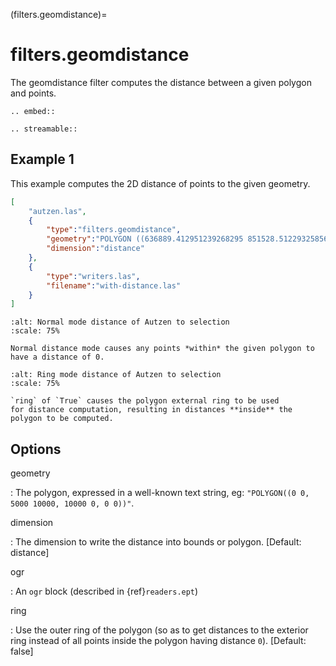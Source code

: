 (filters.geomdistance)=

# filters.geomdistance

The geomdistance filter computes the distance between a given polygon
and points.

```{eval-rst}
.. embed::
```

```{eval-rst}
.. streamable::

```

## Example 1

This example computes the 2D distance of points to the given geometry.

```json
[
    "autzen.las",
    {
        "type":"filters.geomdistance",
        "geometry":"POLYGON ((636889.412951239268295 851528.512293258565478 422.7001953125,636899.14233423944097 851475.000686757150106 422.4697265625,636899.14233423944097 851475.000686757150106 422.4697265625,636928.33048324030824 851494.459452757611871 422.5400390625,636928.33048324030824 851494.459452757611871 422.5400390625,636928.33048324030824 851494.459452757611871 422.5400390625,636976.977398241520859 851513.918218758190051 424.150390625,636976.977398241520859 851513.918218758190051 424.150390625,637069.406536744092591 851475.000686757150106 438.7099609375,637132.647526245797053 851445.812537756282836 425.9501953125,637132.647526245797053 851445.812537756282836 425.9501953125,637336.964569251285866 851411.759697255445644 425.8203125,637336.964569251285866 851411.759697255445644 425.8203125,637473.175931254867464 851158.795739248627797 435.6298828125,637589.928527257987298 850711.244121236610226 420.509765625,637244.535430748714134 850511.791769731207751 420.7998046875,636758.066280735656619 850667.461897735483944 434.609375,636539.155163229792379 851056.63721774588339 422.6396484375,636889.412951239268295 851528.512293258565478 422.7001953125))",
        "dimension":"distance"
    },
    {
        "type":"writers.las",
        "filename":"with-distance.las"
    }
]
```

```{figure} ../images/filters.geomdistance-normal-mode.png
:alt: Normal mode distance of Autzen to selection
:scale: 75%

Normal distance mode causes any points *within* the given polygon to have a distance of 0.
```

```{figure} ../images/filters.geomdistance-ring-mode.png
:alt: Ring mode distance of Autzen to selection
:scale: 75%

`ring` of `True` causes the polygon external ring to be used
for distance computation, resulting in distances **inside** the
polygon to be computed.
```

## Options

geometry

: The polygon, expressed in a well-known text string,
  eg: `"POLYGON((0 0, 5000 10000, 10000 0, 0 0))"`.

dimension

: The dimension to write the distance into
  bounds or polygon. \[Default: distance\]

ogr

: An `ogr` block (described in {ref}`readers.ept`)

ring

: Use the outer ring of the polygon (so as to get distances to the exterior
  ring instead of all points inside the polygon having distance `0`).
  \[Default: false\]

```{include} filter_opts.md
```
